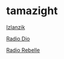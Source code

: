 # tamazight

[Izlanzik](http://server.izlanzik.org:8000/stream/2/)

[Radio Dio](https://live.aurafm.org/RadioDio)

[Radio Rebelle](http://51.210.150.87:8090/live.mp3)

